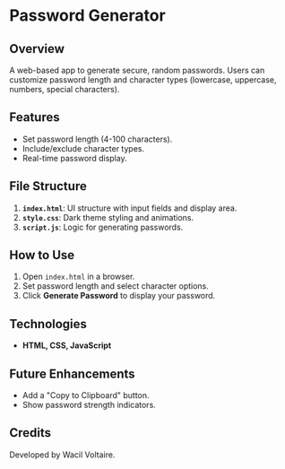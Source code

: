 # Password Generator

## Overview
A web-based app to generate secure, random passwords. Users can customize password length and character types (lowercase, uppercase, numbers, special characters).

## Features
- Set password length (4-100 characters).
- Include/exclude character types.
- Real-time password display.

## File Structure
1. **`index.html`**: UI structure with input fields and display area.
2. **`style.css`**: Dark theme styling and animations.
3. **`script.js`**: Logic for generating passwords.

## How to Use
1. Open `index.html` in a browser.
2. Set password length and select character options.
3. Click **Generate Password** to display your password.

## Technologies
- **HTML, CSS, JavaScript**

## Future Enhancements
- Add a "Copy to Clipboard" button.
- Show password strength indicators.

## Credits
Developed by Wacil Voltaire.
